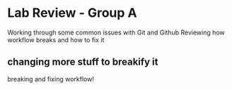 
# Lab Review - Group A
Working through some common issues with Git and Github Reviewing how workflow breaks and how to fix it

## changing more stuff to breakify it 
breaking and fixing workflow!



